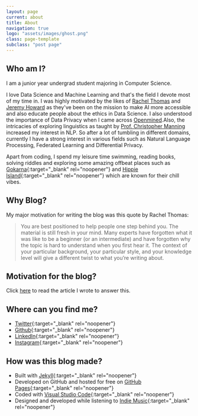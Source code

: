 ```yaml
---
layout: page
current: about
title: About
navigation: true
logo: "assets/images/ghost.png"
class: page-template
subclass: "post page"
---
```


## Who am I?

I am a junior year undergrad student majoring in Computer Science.

I love Data Science and Machine Learning and that's the field I devote most of my time in. I was highly motivated by the likes of [Rachel Thomas](https://www.fast.ai/about/#rachel) and [Jeremy Howard](https://www.fast.ai/about/#jeremy) as they've been on the mission to make AI more accessible and also educate people about the ethics in Data Science. I also understood the importance of Data Privacy when I came across [Openmined](https://www.openmined.org).Also, the intricacies of exploring linguistics as taught by [Prof. Christopher Manning](https://nlp.stanford.edu/~manning/) increased my interest in NLP. So after a lot of tumbling in different domains, currently I have a strong interest in various fields such as Natural Language Processing, Federated Learning and Differential Privacy.

Apart from coding, I spend my leisure time swimming, reading books, solving riddles and exploring some amazing offbeat places such as [Gokarna](https://www.tripoto.com/karnataka/trips/gokarna-the-hidden-land-of-happiness-58371a4807aa5){:target="\_blank" rel="noopener"} and [Hippie Island](https://www.tripoto.com/trip/weekend-getaway-to-the-lost-city-hampi-5af88697dde8d){:target="\_blank" rel="noopener"} which are known for their chill vibes.

## Why Blog?

My major motivation for writing the blog was this quote by Rachel Thomas:

> You are best positioned to help people one step behind you. The material is still fresh in your mind. Many experts have forgotten what it was like to be a beginner (or an intermediate) and have forgotten why the topic is hard to understand when you first hear it. The context of your particular background, your particular style, and your knowledge level will give a different twist to what you’re writing about.

## Motivation for the blog?

Click [here](https://deep1401.github.io/motivation-for-this-blog) to read the article I wrote to answer this.

## Where can you find me?

- [Twitter](https://twitter.com/deepgandhi_07){:target="\_blank" rel="noopener"}
- [Github](https://github.com/deep1401){:target="\_blank" rel="noopener"}
- [LinkedIn](https://www.linkedin.com/in/deep1401){:target="\_blank" rel="noopener"}
- [Instagram](https://www.instagram.com/deepgandhi_07/){:target="\_blank" rel="noopener"}

## How was this blog made?

- Built with [Jekyll](http://jekyllrb.com){:target="\_blank" rel="noopener"}
- Developed on GitHub and hosted for free on [GitHub Pages](https://pages.github.com){:target="\_blank" rel="noopener"}
- Coded with [Visual Studio Code](https://code.visualstudio.com/){:target="\_blank" rel="noopener"}
- Designed and developed while listening to [Indie Music](https://music.youtube.com/playlist?list=PL4OVgQTA1ZK_LnUcACfK_nBufpgKpsUf0){:target="\_blank" rel="noopener"}
